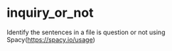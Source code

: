 # inquiry_or_not
Identify the sentences in a file is question or not using Spacy(https://spacy.io/usage)
